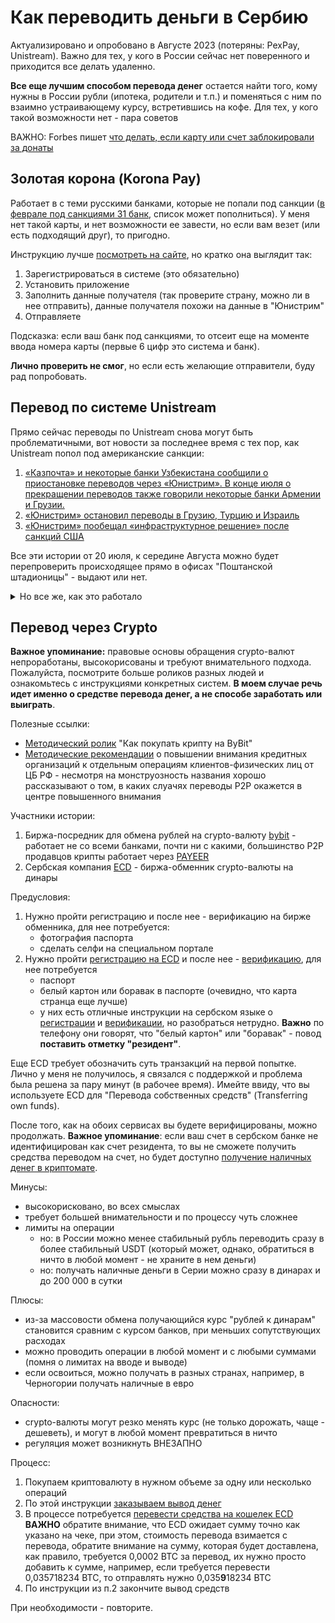 # Как переводить деньги в Сербию

Актуализировано и опробовано в Августе 2023 (потеряны: PexPay, Unistream). Важно для тех, у кого в России сейчас нет поверенного и приходится все делать удаленно. 

**Все еще лучшим способом перевода денег** остается найти того, кому нужны в России рубли (ипотека, родители и т.п.) и поменяться с ним по взаимно устраивающему курсу, встретившись на кофе. Для тех, у кого такой возможности нет - пара советов

ВАЖНО: Forbes пишет [что делать, если карту или счет заблокировали за донаты](https://www.forbes.ru/finansy/493171-opasnyj-perevod-cto-delat-esli-kartu-ili-scet-zablokirovali-za-donaty)

## Золотая корона (Korona Pay)

Работает в с теми русскими банками, которые не попали под санкции ([в феврале под санкциями 31 банк](https://www.banki.ru/news/daytheme/?id=10965728), список может пополниться). У меня нет такой карты, и нет возможности ее завести, но если вам везет (или есть подходящий друг), то пригодно. 

Инструкцию лучше [посмотреть на сайте](https://koronapay.com/transfers/online/how-it-works/), но кратко она выглядит так:
1. Зарегистрироваться в системе (это обязательно)
2. Установить приложение
3. Заполнить данные получателя (так проверите страну, можно ли в нее отправить), данные получателя похожи на данные в "Юнистрим"
4. Отправляете

Подсказка: если ваш банк под санкциями, то отсеит еще на моменте ввода номера карты (первые 6 цифр это система и банк).

**Лично проверить не смог**, но если есть желающие отправители, буду рад попробовать.

## Перевод по системе Unistream

Прямо сейчас переводы по Unistream снова могут быть проблематичными, вот новости за последнее время с тех пор, как Unistream попол под американские санкции:
1. [«Казпочта» и некоторые банки Узбекистана сообщили о приостановке переводов через «Юнистрим». В конце июля о прекращении переводов также говорили некоторые банки Армении и Грузии.](https://vc.ru/money/769798-kazpochta-i-nekotorye-banki-uzbekistana-soobshchili-o-priostanovke-perevodov-cherez-yunistrim)
2. [«Юнистрим» остановил переводы в Грузию, Турцию и Израиль](https://t.me/VwordMedia/7064)
3. [«Юнистрим» пообещал «инфраструктурное решение» после санкций США](https://www.rbc.ru/finances/20/07/2023/64b975ed9a79476d6d12783d)

Все эти истории от 20 июля, к середине Августа можно будет перепроверить происходящее прямо в офисах "Поштанской штадионицы" - выдают или нет.

<details>
  <summary>Но все же, как это работало</summary>
	
Работает с русскими картами (VISA, MasterCard, МИР), включая те, что действуют вопреки сроку действия карты (например, мои закончились в апреле 2022 года). 

Понадобится:
* данные русского паспорта
* русская карта 
* номер телефона в России
* номер телефона в Сербии

**Подсказка**: для удобства лучше зарегистрироваться в системе, но необязательно - работать будет и без этого

Плюсы:
* действительно быстрый перевод
* получение денег в EURO
* выглядит достаточно легально
* деньги оставляют бумажный след (если потребуется для банка)

Минусы:
* деньги оставляют бумажный след (если вам это важно)
* сравнительно небольшой лимит денег на операцию
	- мой банк так пояснил для меня ограничения в 100 000 на операцию (и на сутки заодно): "В банк поступает информация от сервиса о том, что данная операция - перевод с карты (подскажу, что тип операции зависит от настроек терминала сервиса/торговой точки)"
	- на сайте Банка Поштанска штедионица [указано](https://www.posted.co.rs/stanovnistvo/ostalo/transferi-novca/brzi-transferi/unisteam.html), что лимит операции 1200 euro
* придется иметь дело в банком (есть несколько обменников, которые так же работают по системе Unistream, но там приходится ждать выдачи)

Процесс:
1. [На странице создания платежа](https://unistream.ru/online/) выбираем "Сербия" и указываем сумму перевода - это то, сколько будет выдано в банке. Для удобства смотрим, что сумма в рублях не окажется выше лимита перевода. Всего потребуется:
	* данные русского паспорта
	* номер телефона в России
	* номер телефона в Сербии
	* действующая карта
2. Нужно пройти по процессу до получения идентификатора перевода. Его лучше записать или прямо распечатать страницу
3. В банке [Banka Poštanska štedionica](https://www.google.com/maps/search/poštanska+štedionica/@44.8074639,20.4589743,12.88z) вам нужно Devizni salter, ключевая фраза: "мне на трансфер нова"
4. В банке потребуется:
	* ваш паспорт
	* белый картон или боравак
	* номера транзакций
	* номер телефона в Сербии
5. При первом посещении банк потребует заполнить KYC - особая форма данных о клиенте и конечном бенефициаре. **Этот этап может занять много времени - полчаса/час**, но нужен только один раз
6. Само оформление получения денег занимает примерно минут 10 на перевод
7. Выдают сразу в евро

**Важно**: можно сделать несколько переводов и прийти с ними в банк (у меня было сразу два - это было нормально), но не в каждом отделении (да-да), например, в одном отделении меня заверили, что можно не более одной транзакции за сутки, тогда как в другом спокойно обработали две подряд.

Небольшие подсказки о KYC:
* KYC в менячнице будет короче и быстрее, если пользоваться только менячницей (что странно, но мне пришлось для них заполнять их короткий KYC при каждом визите, знания не сохранялись)
* При указании Personal ID лучше указывать JMBG, а в Document ID - номер загранпаспорта
* Всегда указывайте сербский телефонный номер в формате 06*

</details>

## Перевод через Crypto

**Важное упоминание:** правовые основы обращения crypto-валют непроработаны, высокорисованы и требуют внимательного подхода. Пожалуйста, посмотрите больше роликов разных людей и ознакомьтесь с инструкциями конкретных систем. **В моем случае речь идет именно о средстве перевода денег, а не способе заработать или выиграть**.

Полезные ссылки:
* [Методический ролик](https://youtu.be/dBhF76IZpAI) "Как покупать крипту на ByBit"
* [Методические рекомендации](https://github.com/katurov/PublicNotes/blob/main/MoneyTransferSRB2023/20210906_16-mr.pdf) о повышении внимания кредитных организаций к отдельным операциям клиентов-физических лиц от ЦБ РФ - несмотря на монструозность названия хорошо рассказывают о том, в каких слуачях переводы P2P окажется в центре повышенного внимания

Участники истории:
1. Биржа-посредник для обмена рублей на crypto-валюту [bybit](https://www.bybit.com/en-US/) - работает не со всеми банками, почти ни с какими, большинство P2P продавцов крипты работает через [PAYEER](https://payeer.com/ru/fees/)
2. Сербская компания [ECD](https://ecd.rs/verifikacije/) - биржа-обменник crypto-валюты на динары

Предусловия:
1. Нужно пройти регистрацию и после нее - верификацию на бирже обменника, для нее потребуется:
	* фотография паспорта
	* сделать селфи на специальном портале
2. Нужно пройти [регистрацию на ECD](https://exchange.ecd.rs/registration) и после нее - [верификацию](https://ecd.rs/verifikacije/), для нее потребуется
	* паспорт
	* белый картон или боравак в паспорте (очевидно, что карта странца еще лучше)
	* у них есть отличные инструкции на сербском языке о [регистрации](https://ecd.rs/uputstva/registracija-i-verifikacija-ecd-naloga/registracija-ecd-naloga-fizicko-lice/) и [верификации](https://ecd.rs/uputstva/registracija-i-verifikacija-ecd-naloga/verifikacija-ecd-naloga-fizicko-lice/), но разобраться нетрудно. **Важно** по телефону они говорят, что "белый картон" или "боравак" - повод **поставить отметку "резидент"**.

Еще ECD требует обозначить суть транзакций на первой попытке. Лично у меня не получилось, я связался с поддержкой и проблема была решена за пару минут (в рабочее время). Имейте ввиду, что вы используете ECD для "Перевода собственных средств" (Transferring own funds).

После того, как на обоих сервисах вы будете верифицированы, можно продолжать. **Важное упоминание**: если ваш счет в сербском банке не идентифицирован как счет резидента, то вы не сможете получить средства переводом на счет, но будет доступно [получение наличных денег в криптомате](https://ecd.rs/crypto-atm/). 

Минусы:
* высокорисковано, во всех смыслах
* требует большей внимательности и по процессу чуть сложнее
* лимиты на операции
	* но: в России можно менее стабильный рубль переводить сразу в более стабильный USDT (который может, однако, обратиться в ничто в любой момент - не храните в нем деньги)
	* но: получать наличные деньги в Серии можно сразу в динарах и до 200 000 в сутки

Плюсы:
* из-за массовости обмена получающийся курс "рублей к динарам" становится сравним с курсом банков, при меньших сопутствующих расходах
* можно проводить операции в любой момент и с любыми суммами (помня о лимитах на вводе и выводе)
* если освоиться, можно получать в разных странах, например, в Черногории получать наличные в евро

Опасности:
* crypto-валюты могут резко менять курс (не только дорожать, чаще - дешеветь), и могут в любой момент превратиться в ничто
* регуляция может возникнуть ВНЕЗАПНО

Процесс:
1. Покупаем криптовалюту в нужном объеме за одну или несколько операций
2. По этой инструкции [заказываем вывод денег](https://youtu.be/IA195HQGOe4)
3. В процессе потребуется [перевести средства на кошелек ECD](https://support.pexpay.com/hc/ru/articles/4414018764441-Как-осуществить-прямой-перевод-активов-на-внешние-сайты-и-с-них) **ВАЖНО** обратите внимание, что ECD ожидает сумму точно как указано на чеке, при этом, стоимость перевода взимается с перевода, обратите внимание на сумму, которая будет доставлена, как правило, требуется 0,0002 BTC за перевод, их нужно просто добавить к сумме, например, если требуется перевести 0,035718234 BTC, то отправлять нужно 0,035**9**18234 BTC
4. По инструкции из п.2 закончите вывод средств

При необходимости - повторите.
